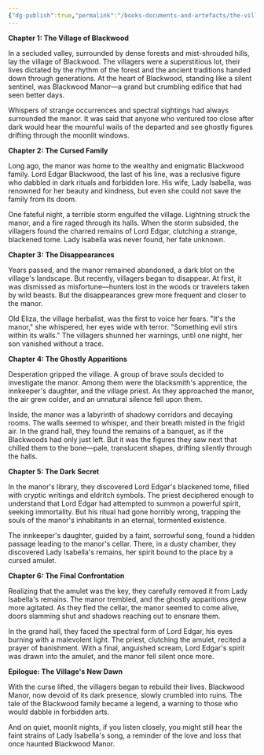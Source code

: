 ```yaml
---
{"dg-publish":true,"permalink":"/books-documents-and-artefacts/the-village-of-blackwood/","tags":["Unimportant"],"updated":"2025-06-10T19:00:50.455+01:00"}
---
```



**Chapter 1: The Village of Blackwood**

In a secluded valley, surrounded by dense forests and mist-shrouded hills, lay the village of Blackwood. The villagers were a superstitious lot, their lives dictated by the rhythm of the forest and the ancient traditions handed down through generations. At the heart of Blackwood, standing like a silent sentinel, was Blackwood Manor—a grand but crumbling edifice that had seen better days.

Whispers of strange occurrences and spectral sightings had always surrounded the manor. It was said that anyone who ventured too close after dark would hear the mournful wails of the departed and see ghostly figures drifting through the moonlit windows.

**Chapter 2: The Cursed Family**

Long ago, the manor was home to the wealthy and enigmatic Blackwood family. Lord Edgar Blackwood, the last of his line, was a reclusive figure who dabbled in dark rituals and forbidden lore. His wife, Lady Isabella, was renowned for her beauty and kindness, but even she could not save the family from its doom.

One fateful night, a terrible storm engulfed the village. Lightning struck the manor, and a fire raged through its halls. When the storm subsided, the villagers found the charred remains of Lord Edgar, clutching a strange, blackened tome. Lady Isabella was never found, her fate unknown.

**Chapter 3: The Disappearances**

Years passed, and the manor remained abandoned, a dark blot on the village's landscape. But recently, villagers began to disappear. At first, it was dismissed as misfortune—hunters lost in the woods or travelers taken by wild beasts. But the disappearances grew more frequent and closer to the manor.

Old Eliza, the village herbalist, was the first to voice her fears. "It's the manor," she whispered, her eyes wide with terror. "Something evil stirs within its walls." The villagers shunned her warnings, until one night, her son vanished without a trace.

**Chapter 4: The Ghostly Apparitions**

Desperation gripped the village. A group of brave souls decided to investigate the manor. Among them were the blacksmith's apprentice, the innkeeper's daughter, and the village priest. As they approached the manor, the air grew colder, and an unnatural silence fell upon them.

Inside, the manor was a labyrinth of shadowy corridors and decaying rooms. The walls seemed to whisper, and their breath misted in the frigid air. In the grand hall, they found the remains of a banquet, as if the Blackwoods had only just left. But it was the figures they saw next that chilled them to the bone—pale, translucent shapes, drifting silently through the halls.

**Chapter 5: The Dark Secret**

In the manor's library, they discovered Lord Edgar's blackened tome, filled with cryptic writings and eldritch symbols. The priest deciphered enough to understand that Lord Edgar had attempted to summon a powerful spirit, seeking immortality. But his ritual had gone horribly wrong, trapping the souls of the manor's inhabitants in an eternal, tormented existence.

The innkeeper's daughter, guided by a faint, sorrowful song, found a hidden passage leading to the manor's cellar. There, in a dusty chamber, they discovered Lady Isabella's remains, her spirit bound to the place by a cursed amulet.

**Chapter 6: The Final Confrontation**

Realizing that the amulet was the key, they carefully removed it from Lady Isabella's remains. The manor trembled, and the ghostly apparitions grew more agitated. As they fled the cellar, the manor seemed to come alive, doors slamming shut and shadows reaching out to ensnare them.

In the grand hall, they faced the spectral form of Lord Edgar, his eyes burning with a malevolent light. The priest, clutching the amulet, recited a prayer of banishment. With a final, anguished scream, Lord Edgar's spirit was drawn into the amulet, and the manor fell silent once more.

**Epilogue: The Village's New Dawn**

With the curse lifted, the villagers began to rebuild their lives. Blackwood Manor, now devoid of its dark presence, slowly crumbled into ruins. The tale of the Blackwood family became a legend, a warning to those who would dabble in forbidden arts.

And on quiet, moonlit nights, if you listen closely, you might still hear the faint strains of Lady Isabella's song, a reminder of the love and loss that once haunted Blackwood Manor.